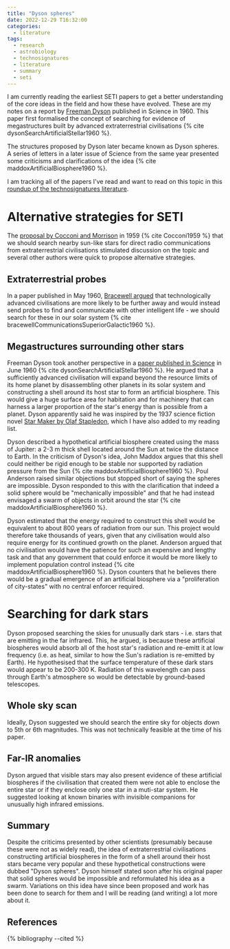 ```yaml
---
title: "Dyson spheres"
date: 2022-12-29 T16:32:00
categories:
  - literature
tags:
  - research
  - astrobiology
  - technosignatures
  - literature
  - summary
  - seti
---
```


I am currently reading the earliest SETI papers to get a better understanding of the core ideas in the field and how these have evolved. These are my notes on a report by [Freeman Dyson][freeman-dyson] published in Science in 1960. This paper first formalised the concept of searching for evidence of megastructures built by advanced extraterrestrial civilisations {% cite  dysonSearchArtificialStellar1960  %}.

The structures proposed by Dyson later became known as Dyson spheres. A series of letters in a later issue of Science from the same year presented some criticisms and clarifications of the idea {% cite  maddoxArtificialBiosphere1960  %}.

I am tracking all of the papers I've read and want to read on this topic in this [roundup of the technosignatures literature][technosignatures-literature].

# Alternative strategies for SETI
The [proposal by Cocconi and Morrison][cocconi-morrison-1959-notes] in 1959 {% cite Cocconi1959 %} that we should search nearby sun-like stars for direct radio communications from extraterrestrial civilisations stimulated discussion on the topic and several other authors were quick to propose alternative strategies. 

## Extraterrestrial probes
In a paper published in May 1960, [Bracewell argued][bracewell-1960-notes] that technologically advanced civilisations are more likely to be further away and would instead send probes to find and communicate with other intelligent life - we should search for these in our solar system {% cite  bracewellCommunicationsSuperiorGalactic1960  %}.

## Megastructures surrounding other stars
Freeman Dyson took another perspective in a [paper published in Science][science] in June 1960 {% cite  dysonSearchArtificialStellar1960  %}. He argued that a sufficiently advanced civilisation will expand beyond the resource limits of its home planet by disassembling other planets in its solar system and constructing a shell around its host star to form an artificial biosphere. This would give a huge surface area for habitation and for machinery that can harness a larger proportion of the star's energy than is possible from a planet. Dyson apparently said he was inspired by the 1937 science fiction novel [Star Maker by Olaf Stapledon][star-maker], which I have also added to my reading list.

Dyson described a hypothetical artificial biosphere created using the mass of Jupiter: a 2-3 m thick shell located around the Sun at twice the distance to Earth. In the criticism of Dyson's idea, John Maddox argues that this shell could neither be rigid enough to be stable nor supported by radiation pressure from the Sun {% cite  maddoxArtificialBiosphere1960 %}. Poul Anderson raised similar objections but stopped short of saying the spheres are impossible. Dyson responded to this with the clarification that indeed a solid sphere would be "mechanically impossible" and that he had instead envisaged a swarm of objects in orbit around the star {% cite  maddoxArtificialBiosphere1960 %}.

Dyson estimated that the energy required to construct this shell would be equivalent to about 800 years of radiation from our sun. This project would therefore take thousands of years, given that any civilisation would also require energy for its continued growth on the planet. Anderson argued that no civilisation would have the patience for such an expensive and lengthy task and that any government that could enforce it would be more likely to implement population control instead {% cite  maddoxArtificialBiosphere1960 %}. Dyson counters that he believes there would be a gradual emergence of an artificial biosphere via a "proliferation of city-states" with no central enforcer required.

# Searching for dark stars
Dyson proposed searching the skies for unusually dark stars - i.e. stars that are emitting in the far infrared. This, he argued, is because these artificial biospheres would absorb all of the host star's radiation and re-emitt it at low frequency (i.e. as heat, similar to how the Sun's radiation is re-emitted by Earth). He hypothesised that the surface temperature of these dark stars would appear to be 200-300 K. Radiation of this wavelength can pass through Earth's atmosphere so would be detectable by ground-based telescopes.

## Whole sky scan
Ideally, Dyson suggested we should search the entire sky for objects down to 5th or 6th magnitudes. This was not technically feasible at the time of his paper.

## Far-IR anomalies
Dyson argued that visible stars may also present evidence of these artificial biospheres if the civilisation that created them were not able to enclose the entire star or if they enclose only one star in a muti-star system. He suggested looking at known binaries with invisible companions for unusually high infrared emissions.

## Summary
Despite the criticims presented by other scientists (presumably because these were not as widely read), the idea of extraterrestrial civilisations constructing artificial biospheres in the form of a shell around their host stars became very popular and these hypothetical constructions were dubbed "Dyson spheres". Dyson himself stated soon after his original paper that solid spheres would be impossible and reformulated his idea as a swarm. Variations on this idea have since been proposed and work has been done to search for them and I will be reading (and writing) a lot more about it. 

## References

{% bibliography --cited %}

[bracewell-1960-notes]: https://open-research.gemmadanks.com/literature/communications-superior-galactic-communities/
[cocconi-morrison-1959-notes]: https://open-research.gemmadanks.com/literature/search-for-interstellar-communications/
[frank-drake]: https://en.wikipedia.org/wiki/Frank_Drake
[freeman-dyson]: https://en.wikipedia.org/wiki/Freeman_Dyson
[gbt]: https://greenbankobservatory.org/science/telescopes/gbt/
[gsfc]: https://www.nasa.gov/goddard
[hydrogen-line]: https://en.wikipedia.org/wiki/Hydrogen_line
[jason-wright]: https://sites.psu.edu/astrowright/jason-t-wright-assistant-professor-of-astronomy-and-astrophysics/
[jupyter-cocconi-morrison]: https://github.com/gemmadanks/technosignatures/blob/main/radio-seti/interstellar-communications/interstellar-communications.ipynb
[my-research-process]: https://open-research.gemmadanks.com/planning/my-research-process/
[nature]: https://www.nature.com/
[penn-seti-course]: https://sites.psu.edu/seticourse/ 
[penn-seti-papers]: https://sites.psu.edu/seticourse/the-papers/
[penn-state]: https://www.psu.edu/
[science]: https://www.science.org/doi/10.1126/science.131.3414.1667
[seec]: https://seec.gsfc.nasa.gov/about.html
[star-maker]: https://www.goodreads.com/book/show/525304.Star_Maker
[technosignatures]: https://open-research.gemmadanks.com/notes/technosignatures/
[technosignatures-literature]: https://open-research.gemmadanks.com/literature/technosignatures-literature-roundup/
[technosignatures-seminars]: https://seec.gsfc.nasa.gov/Events/technosignatureSeminars.html
[why-technosignatures]: https://open-research.gemmadanks.com/planning/my-next-research-topic-technosignatures/

<script src="https://polyfill.io/v3/polyfill.min.js?features=es6"></script>
<script id="MathJax-script" async src="https://cdn.jsdelivr.net/npm/mathjax@3/es5/tex-mml-chtml.js"></script>